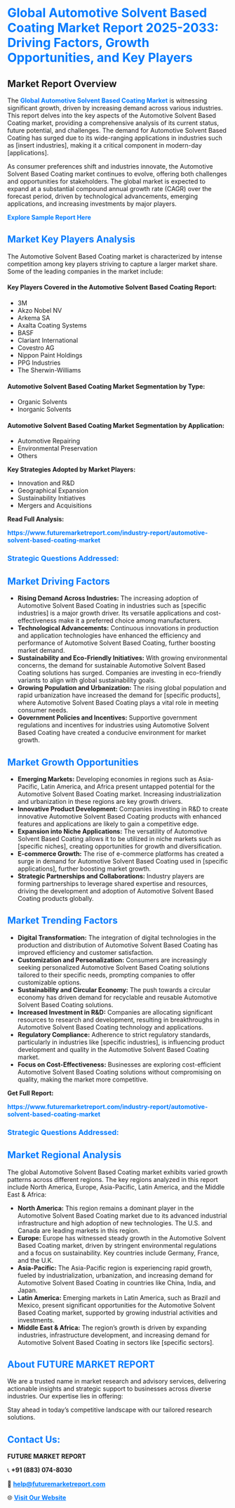 <h1 style="color: #007BFF;">Global Automotive Solvent Based Coating Market Report 2025-2033: Driving Factors, Growth Opportunities, and Key Players</h1>

<section id="overview">
<h2>Market Report Overview</h2>
<p>The <a href="https://www.futuremarketreport.com/industry-report/automotive-solvent-based-coating-market" style="color: #007BFF; text-decoration: none;"><strong>Global Automotive Solvent Based Coating Market</strong></a> is witnessing significant growth, driven by increasing demand across various industries. This report delves into the key aspects of the Automotive Solvent Based Coating market, providing a comprehensive analysis of its current status, future potential, and challenges. The demand for Automotive Solvent Based Coating has surged due to its wide-ranging applications in industries such as [insert industries], making it a critical component in modern-day [applications].</p>
<p>As consumer preferences shift and industries innovate, the Automotive Solvent Based Coating market continues to evolve, offering both challenges and opportunities for stakeholders. The global market is expected to expand at a substantial compound annual growth rate (CAGR) over the forecast period, driven by technological advancements, emerging applications, and increasing investments by major players.</p>
</section>

<section id="overview">
<p><a href="https://www.futuremarketreport.com/request-sample/reportId=47119" style="color: #007BFF; text-decoration: none;"><strong>Explore Sample Report Here</strong></a></p>
</section>

<section id="key-players">
<h2 style="color: #007BFF;">Market Key Players Analysis</h2>
<p>The Automotive Solvent Based Coating market is characterized by intense competition among key players striving to capture a larger market share. Some of the leading companies in the market include:</p>
<h4>Key Players Covered in the Automotive Solvent Based Coating Report:</h4>
<ul><li>3M</li><li>Akzo Nobel NV</li><li>Arkema SA</li><li>Axalta Coating Systems</li><li>BASF</li><li>Clariant International</li><li>Covestro AG</li><li>Nippon Paint Holdings</li><li>PPG Industries</li><li>The Sherwin-Williams</li></ul>
<h4>Automotive Solvent Based Coating Market Segmentation by Type:</h4>
<ul><li>Organic Solvents</li><li>Inorganic Solvents</li></ul>

<h4>Automotive Solvent Based Coating Market Segmentation by Application:</h4>
<ul><li>Automotive Repairing</li><li>Environmental Preservation</li><li>Others</li></ul>
<p><strong>Key Strategies Adopted by Market Players:</strong></p>
<ul>
<li>Innovation and R&D</li>
<li>Geographical Expansion</li>
<li>Sustainability Initiatives</li>
<li>Mergers and Acquisitions</li>
</ul>
</section>

<section>
<p><strong>Read Full Analysis: </strong></p><a href="https://www.futuremarketreport.com/industry-report/automotive-solvent-based-coating-market" style="color: #007BFF; text-decoration: none;"><strong>https://www.futuremarketreport.com/industry-report/automotive-solvent-based-coating-market</strong></a>
<h3 style="color: #007BFF;">Strategic Questions Addressed:</h3>
</section>

<section id="driving-factors">
<h2 style="color: #007BFF;">Market Driving Factors</h2>
<ul>
<li><strong>Rising Demand Across Industries:</strong> The increasing adoption of Automotive Solvent Based Coating in industries such as [specific industries] is a major growth driver. Its versatile applications and cost-effectiveness make it a preferred choice among manufacturers.</li>
<li><strong>Technological Advancements:</strong> Continuous innovations in production and application technologies have enhanced the efficiency and performance of Automotive Solvent Based Coating, further boosting market demand.</li>
<li><strong>Sustainability and Eco-Friendly Initiatives:</strong> With growing environmental concerns, the demand for sustainable Automotive Solvent Based Coating solutions has surged. Companies are investing in eco-friendly variants to align with global sustainability goals.</li>
<li><strong>Growing Population and Urbanization:</strong> The rising global population and rapid urbanization have increased the demand for [specific products], where Automotive Solvent Based Coating plays a vital role in meeting consumer needs.</li>
<li><strong>Government Policies and Incentives:</strong> Supportive government regulations and incentives for industries using Automotive Solvent Based Coating have created a conducive environment for market growth.</li>
</ul>
</section>

<section id="growth-opportunities">
<h2 style="color: #007BFF;">Market Growth Opportunities</h2>
<ul>
<li><strong>Emerging Markets:</strong> Developing economies in regions such as Asia-Pacific, Latin America, and Africa present untapped potential for the Automotive Solvent Based Coating market. Increasing industrialization and urbanization in these regions are key growth drivers.</li>
<li><strong>Innovative Product Development:</strong> Companies investing in R&D to create innovative Automotive Solvent Based Coating products with enhanced features and applications are likely to gain a competitive edge.</li>
<li><strong>Expansion into Niche Applications:</strong> The versatility of Automotive Solvent Based Coating allows it to be utilized in niche markets such as [specific niches], creating opportunities for growth and diversification.</li>
<li><strong>E-commerce Growth:</strong> The rise of e-commerce platforms has created a surge in demand for Automotive Solvent Based Coating used in [specific applications], further boosting market growth.</li>
<li><strong>Strategic Partnerships and Collaborations:</strong> Industry players are forming partnerships to leverage shared expertise and resources, driving the development and adoption of Automotive Solvent Based Coating products globally.</li>
</ul>
</section>

<section id="trending-factors">
<h2 style="color: #007BFF;">Market Trending Factors</h2>
<ul>
<li><strong>Digital Transformation:</strong> The integration of digital technologies in the production and distribution of Automotive Solvent Based Coating has improved efficiency and customer satisfaction.</li>
<li><strong>Customization and Personalization:</strong> Consumers are increasingly seeking personalized Automotive Solvent Based Coating solutions tailored to their specific needs, prompting companies to offer customizable options.</li>
<li><strong>Sustainability and Circular Economy:</strong> The push towards a circular economy has driven demand for recyclable and reusable Automotive Solvent Based Coating solutions.</li>
<li><strong>Increased Investment in R&D:</strong> Companies are allocating significant resources to research and development, resulting in breakthroughs in Automotive Solvent Based Coating technology and applications.</li>
<li><strong>Regulatory Compliance:</strong> Adherence to strict regulatory standards, particularly in industries like [specific industries], is influencing product development and quality in the Automotive Solvent Based Coating market.</li>
<li><strong>Focus on Cost-Effectiveness:</strong> Businesses are exploring cost-efficient Automotive Solvent Based Coating solutions without compromising on quality, making the market more competitive.</li>
</ul>
</section>

<section>
<p><strong>Get Full Report: </strong></p><a href="https://www.futuremarketreport.com/industry-report/automotive-solvent-based-coating-market" style="color: #007BFF; text-decoration: none;"><strong>https://www.futuremarketreport.com/industry-report/automotive-solvent-based-coating-market</strong></a>
<h3 style="color: #007BFF;">Strategic Questions Addressed:</h3>
</section>


<section id="regional-analysis">
<h2 style="color: #007BFF;">Market Regional Analysis</h2>
<p>The global Automotive Solvent Based Coating market exhibits varied growth patterns across different regions. The key regions analyzed in this report include North America, Europe, Asia-Pacific, Latin America, and the Middle East & Africa:</p>
<ul>
<li><strong>North America:</strong> This region remains a dominant player in the Automotive Solvent Based Coating market due to its advanced industrial infrastructure and high adoption of new technologies. The U.S. and Canada are leading markets in this region.</li>
<li><strong>Europe:</strong> Europe has witnessed steady growth in the Automotive Solvent Based Coating market, driven by stringent environmental regulations and a focus on sustainability. Key countries include Germany, France, and the U.K.</li>
<li><strong>Asia-Pacific:</strong> The Asia-Pacific region is experiencing rapid growth, fueled by industrialization, urbanization, and increasing demand for Automotive Solvent Based Coating in countries like China, India, and Japan.</li>
<li><strong>Latin America:</strong> Emerging markets in Latin America, such as Brazil and Mexico, present significant opportunities for the Automotive Solvent Based Coating market, supported by growing industrial activities and investments.</li>
<li><strong>Middle East & Africa:</strong> The region’s growth is driven by expanding industries, infrastructure development, and increasing demand for Automotive Solvent Based Coating in sectors like [specific sectors].</li>
</ul>
</section>

<footer>
<h2 style="color: #007BFF;">About FUTURE MARKET REPORT</h2>
<p>We are a trusted name in market research and advisory services, delivering actionable insights and strategic support to businesses across diverse industries. Our expertise lies in offering:</p>

<p>Stay ahead in today’s competitive landscape with our tailored research solutions.</p>

<h2 style="color: #007BFF;">Contact Us:</h2>
<p><strong>FUTURE MARKET REPORT</strong></p>
<p>📞 <strong>+91 (883) 074-8030</strong></p>
<p>📧 <strong><a href="mailto:help@futuremarketreport.com" style="color: #007BFF;">help@futuremarketreport.com</a></strong></p>
<p>🌐 <strong><a href="https://www.futuremarketreport.com/" style="color: #007BFF;">Visit Our Website</a></strong></p>
</footer>